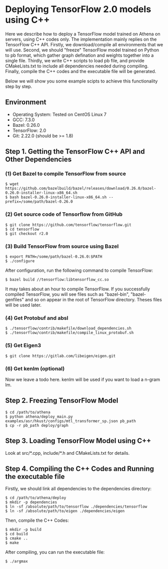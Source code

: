 # Deploying TensorFlow 2.0 models using C++

Here we describe how to deploy a TensorFlow model trained on Athena on servers, using C++ codes only. The implementation mainly replies on the TensorFlow C++ API. Firstly, we download/compile all environments that we will use. Second, we should "freeze" TensorFlow model trained on Python to pb format, which gather graph defination and weights together into a single file. Thirdly, we write C++ scripts to load pb file, and provide CMakeLists.txt to include all dependencies needed during compiling. Finally, compile the C++ codes and the executable file will be generated.

Below we will show you some example scipts to achieve this functionality step by step.


## Environment

- Operating System: Tested on CentOS Linux 7
- GCC: 7.3.0
- Bazel: 0.26.0
- TensorFlow: 2.0
- Git: 2.22.0 (should be >= 1.8)


## Step 1. Getting the TensorFlow C++ API and Other Dependencies

### (1) Get Bazel to compile TensorFlow from source
```
$ wget https://github.com/bazelbuild/bazel/releases/download/0.26.0/bazel-0.26.0-installer-linux-x86_64.sh
$ bash bazel-0.26.0-installer-linux-x86_64.sh --prefix=/some/path/bazel-0.26.0
```

### (2) Get source code of Tensorflow from GitHub
```
$ git clone https://github.com/tensorflow/tensorflow.git
$ cd tensorflow
$ git checkout r2.0
```

### (3) Build TensorFlow from source using Bazel
```
$ export PATH=/some/path/bazel-0.26.0:$PATH
$ ./configure
```
After configuration, run the following command to compile TensorFlow:
```
$ bazel build //tensorflow:libtensorflow_cc.so
```
It may takes about an hour to compile TensorFlow. If you successfully compiled TensorFlow, you will see files such as "bazel-bin", "bazel-genfiles" and so on appear in the root of TensorFlow directory. Theses files will be used later.

### (4) Get Protobuf and absl
```
$ ./tensorflow/contrib/makefile/download_dependencies.sh
$ ./tensorflow/contrib/makefile/compile_linux_protobuf.sh
```

### (5) Get Eigen3
```
$ git clone https://gitlab.com/libeigen/eigen.git
```

### (6) Get kenlm (optional)

Now we leave a todo here. kenlm will be used if you want to load a n-gram lm.


## Step 2. Freezing TensorFlow Model
```
$ cd /path/to/athena
$ python athena/deploy_main.py examples/asr/hkust/configs/mtl_transformer_sp.json pb_path
$ cp -r pb_path deploy/graph
```

## Step 3. Loading TensorFlow Model using C++

Look at src/\*.cpp, include/\*.h and CMakeLists.txt for details.

## Step 4. Compiling the C++ Codes and Running the executable file
Firstly, we should link all dependencies to the dependencies directory:
```
$ cd /path/to/athena/deploy
$ mkdir -p dependencies
$ ln -sf /absolute/path/to/tensorflow ./dependencies/tensorflow
$ ln -sf /absolute/path/to/eigen ./dependencies/eigen
```
Then, compile the C++ Codes: 
```
$ mkdir -p build
$ cd build
$ cmake ..
$ make
```
After compiling, you can run the executable file:
```
$ ./argmax
```